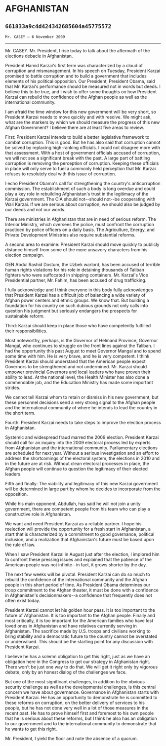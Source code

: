 # AFGHANISTAN
## `661833a9c4d424342685604a45775572`
`Mr. CASEY — 6 November 2009`

---


Mr. CASEY. Mr. President, I rise today to talk about the aftermath of 
the elections debacle in Afghanistan.

President Hamid Karzai's first term was characterized by a cloud of 
corruption and mismanagement. In his speech on Tuesday, President 
Karzai promised to battle corruption and to build a government that 
includes elements of his political opposition. Our President, President 
Obama, said that Mr. Karzai's performance should be measured not in 
words but deeds. I believe this to be true, and I wish to offer some 
thoughts on how President Karzai can rebuild the confidence of the 
Afghan people as well as the international community.

I am afraid the time window for this new government will be very 
short, so President Karzai needs to move quickly and with resolve. We 
might ask, what are the markers by which we should measure the progress 
of this new Afghan Government? I believe there are at least five areas 
to review.

First: President Karzai intends to build a better legislative 
framework to combat corruption. This is good. But he has also said that 
corruption cannot be solved by replacing high-ranking officials. I 
could not disagree more with that assessment. With a host of government 
officials accused of corruption, we will not see a significant break 
with the past. A large part of battling corruption is removing the 
perception of corruption. Keeping these officials in place will only 
serve to fuel a commonly held perception that Mr. Karzai refuses to 
resolutely deal with this issue of corruption.

I echo President Obama's call for strengthening the country's 
anticorruption commission. The establishment of such a body is long 
overdue and could play a key role in rebuilding Afghanistan's trust in 
the legitimacy of the Karzai government. The CIA should not--should 
not--be cooperating with Wali Karzai. If we are serious about 
corruption, we should also be judged by our deeds and not our words.

There are ministries in Afghanistan that are in need of serious 
reform. The Interior Ministry, which oversees the police, must confront 
the corruption practiced by police officers on a daily basis. The 
Agriculture, Energy, and Private Development Ministries also require 
substantial reforms.

A second area to examine: President Karzai should move quickly to 
publicly distance himself from some of the more unsavory characters 
from his election campaign.

GEN Abdul Rashid Dostum, the Uzbek warlord, has been accused of 
terrible human rights violations for his role in detaining thousands of 
Taliban fighters who were suffocated in shipping containers. Mr. 
Karzai's Vice Presidential partner, Mr. Fahim, has been accused of drug 
trafficking.

I fully acknowledge and I think everyone in this body fully 
acknowledges that President Karzai has a difficult job of balancing a 
wide variety of Afghan power centers and ethnic groups. We know that. 
But building a foundation for his country on such dubious grounds not 
only calls into question his judgment but seriously endangers the 
prospects for sustainable reform.

Third: Karzai should keep in place those who have competently 
fulfilled their responsibilities.

Most noteworthy, perhaps, is the Governor of Helmand Province, 
Governor Mangal, who continues to struggle on the front lines against 
the Taliban. I had the opportunity this past August to meet Governor 
Mangal and to spend some time with him. He is very brave, and he is 
very competent. I think President Karzai should understand that the 
American people expect Governors to be strengthened and not undermined. 
Mr. Karzai should empower provincial Governors and local leaders who 
have proven their ability to lead. At the national level, the Health 
Minister has also done a commendable job, and the Education Ministry 
has made some important strides.

We cannot tell Karzai whom to retain or dismiss in his new 
government, but these personnel decisions send a very strong signal to 
the Afghan people and the international community of where he intends 
to lead the country in the short term.

Fourth: President Karzai needs to take steps to improve the election 
process in Afghanistan.

Systemic and widespread fraud marred the 2009 election. President 
Karzai should call for an inquiry into the 2009 electoral process led 
by experts from Afghanistan and the international community. 
Parliamentary elections are scheduled for next year. Without a serious 
investigation and an effort to address the shortcomings of the 
electoral system, the elections in 2010 and in the future are at risk. 
Without clean electoral processes in place, the Afghan people will 
continue to question the legitimacy of their elected leaders.

Fifth and finally: The viability and legitimacy of this new Karzai 
government will be determined in large part by whom he decides to 
incorporate from the opposition.

While his main opponent, Abdullah, has said he will not join a unity 
government, there are competent people from his team who can play a 
constructive role in Afghanistan.

We want and need President Karzai as a reliable partner. I hope his 
reelection will provide the opportunity for a fresh start in 
Afghanistan, a start that is characterized by a commitment to good 
governance, political inclusion, and a realization that Afghanistan's 
future must be based upon the rule of law.

When I saw President Karzai in August just after the election, I 
implored him to confront these pressing issues and explained that the 
patience of the American people was not infinite--in fact, it grows 
shorter by the day.

The next few weeks will be pivotal. President Karzai can do so much 
to rebuild the confidence of the international community and the Afghan 
people in this short period of time. As President Obama determines our 
troop commitment to the Afghan theater, it must be done with a 
confidence in Afghanistan's decisionmakers--a confidence that 
frequently does not often exist today.

President Karzai cannot let his golden hour pass. It is too important 
to the future of Afghanistan. It is too important to the Afghan people. 
Finally and most critically, it is too important for the American 
families who have lost loved ones in Afghanistan and have relatives 
currently serving in Afghanistan. The sacrifice made by U.S. troops and 
civilians working to bring stability and a democratic future to the 
country cannot be overstated or undervalued. This should be the 
starting point for any discussion with President Karzai.

I believe he has a solemn obligation to get this right, just as we 
have an obligation here in the Congress to get our strategy in 
Afghanistan right. There won't be just one way to do that. We will get 
it right only by vigorous debate, only by an honest dialog of the 
challenges we face.

But one of the most significant challenges, in addition to the 
obvious security challenge as well as the developmental challenges, is 
this central concern we have about governance. Governance in 
Afghanistan starts with President Karzai. He has an opportunity to 
demonstrate he is committed to these reforms on corruption, on the 
better delivery of services to his people, but he has not done very 
well in a lot of those measures in the recent past. He has to prove 
himself first and foremost to his own people that he is serious about 
these reforms, but I think he also has an obligation to our government 
and to the international community to demonstrate that he wants to get 
this right.

Mr. President, I yield the floor and note the absence of a quorum.